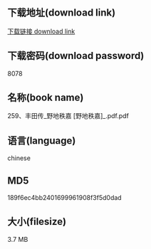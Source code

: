 ## 下载地址(download link)
[下载链接 download link](https://voluble-croquembouche-d321dc.netlify.app/?s=259%E3%80%81%E4%B8%B0%E7%94%B0%E4%BC%A0_%E9%87%8E%E5%9C%B0%E7%A7%A9%E5%98%89+%5B%E9%87%8E%E5%9C%B0%E7%A7%A9%E5%98%89%5D_.pdf)

## 下载密码(download password)
8078

## 名称(book name)
259、丰田传_野地秩嘉 [野地秩嘉]_.pdf.pdf

## 语言(language)
chinese

## MD5
189f6ec4bb2401699961908f3f5d0dad

## 大小(filesize)
3.7 MB
